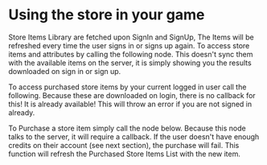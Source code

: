# Using the store in your game

Store Items Library are fetched upon SignIn and SignUp, The Items will be refreshed every time the user signs in or signs up again. To access store items and attributes by calling the following node. This doesn't sync them with the available items on the server, it is simply showing you the results downloaded on sign in or sign up.

To access purchased store items by your current logged in user call the following. Because these are downloaded on login, there is no callback for this! It is already available! This will throw an error if you are not signed in already.

To Purchase a store item simply call the node below. Because this node talks to the server, it will require a callback. If the user doesn't have enough credits on their account (see next section), the purchase will fail. This function will refresh the Purchased Store Items List with the new item.